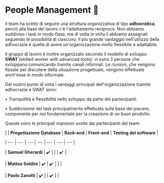 ﻿# People Management 👥 
Il team ha scelto di seguire una struttura organizzativa di tipo **adhocratica**, perciò alla base del lavoro c'è l'adattamento reciproco. Non abbiamo suddiviso i task in modo fisso, ma di volta in volta li abbiamo assegnati seguendo le possibilità di ciascuno. Il più grande vantaggio nell'utilizzo della adhocrazia è quella di avere un'organizzazione molto flessibile e adattabile.

Il gruppo di lavoro è inoltre organizzato secondo il modello di sviluppo **SWAT** (skilled worker with advanced tools): vi sono 3 persone che sviluppano comunicando tramite canali informali. Le riunioni, che vengono fissate per discutere della situazione progettuale, vengono effettuate anch'esse in modo informale.

Dal nostro punto di vista i vantaggi principali dell'organizzazione tramite adhocrazia e SWAT sono:

• Tranquillità e flessibilità nello sviluppo da parte dei partecipanti.

• Suddivisione dei task principalmente effettuata sulla base del piacere, componente per noi fondamentale per la creazione di un buon prodotto.

Queste sono le principali mansioni svolte dai partecipanti del team:

|  | **Progettazione Database** | **Back-end** | **Front-end** | **Testing del software** |

| --- | --- | --- | --- | --- | --- | --- |

| **Samuel Gherardi** | ✔️ |  |  | ✔️  |

| **Matteo Soldini** | ✔️ | ✔️  |  |  |

| **Paolo Zanotti** | ✔️ |  | ✔️ |  |

